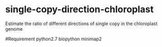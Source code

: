 # single-copy-direction-chloroplast
Estimate the ratio of different directions of single copy in the chloroplast genome 

#Requirement
python2.7
biopython
minimap2
